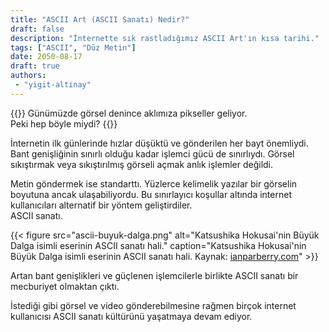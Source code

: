 ```yaml
---
title: "ASCII Art (ASCII Sanatı) Nedir?"
draft: false
description: "İnternette sık rastladığımız ASCII Art'ın kısa tarihi."
tags: ["ASCII", "Düz Metin"]
date: 2050-08-17
draft: true
authors:
 - "yigit-altinay"
---
```


{{<lead>}}
Günümüzde görsel denince aklımıza pikseller geliyor.  
Peki hep böyle miydi?
{{</lead>}}

İnternetin ilk günlerinde hızlar düşüktü ve gönderilen her bayt önemliydi.
Bant genişliğinin sınırlı olduğu kadar işlemci gücü de sınırlıydı. 
Görsel sıkıştırmak veya sıkıştırılmış görseli açmak anlık işlemler değildi.

Metin göndermek ise standarttı. Yüzlerce kelimelik yazılar bir görselin boyutuna ancak ulaşabiliyordu.
Bu sınırlayıcı koşullar altında internet kullanıcıları alternatif bir yöntem geliştirdiler.  
ASCII sanatı.

{{< figure
    src="ascii-buyuk-dalga.png"
    alt="Katsushika Hokusai'nin Büyük Dalga isimli eserinin ASCII sanatı hali."
    caption="Katsushika Hokusai'nin Büyük Dalga isimli eserinin ASCII sanatı hali. Kaynak: [ianparberry.com](https://ianparberry.com/art/ascii/shader/)"
    >}}


Artan bant genişlikleri ve güçlenen işlemcilerle birlikte ASCII sanatı bir mecburiyet olmaktan çıktı.

İstediği gibi görsel ve video gönderebilmesine rağmen birçok internet kullanıcısı ASCII sanatı kültürünü yaşatmaya devam ediyor.

